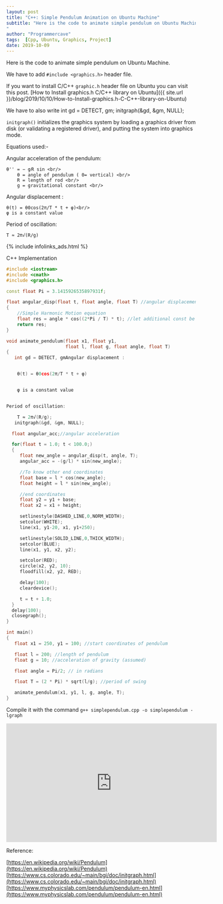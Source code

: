 ```yaml
---
layout: post
title: "C++: Simple Pendulum Animation on Ubuntu Machine"
subtitle: "Here is the code to animate simple pendulum on Ubuntu Machine.
"
author: "Programmercave"
tags:  [Cpp, Ubuntu, Graphics, Project]
date: 2019-10-09
---
```


Here is the code to animate simple pendulum on Ubuntu Machine.

We have to add `#include <graphics.h>` header file.

If you want to install C/C++ `graphic.h` header file on Ubuntu you can visit this post. [How to Install graphics.h C/C++ library on Ubuntu]({{ site.url }}/blog/2019/10/10/How-to-Install-graphics.h-C-C++-library-on-Ubuntu)

We have to also write 
  int gd = DETECT, gm;
  initgraph(&gd, &gm, NULL);
  
`initgraph()` initializes the graphics system by loading a graphics driver from disk (or validating a registered driver), and putting the system into graphics mode. 

Equations used:-

Angular acceleration of the pendulum:

    θ'' = − g⁄R sin <br/>
        θ = angle of pendulum ( 0= vertical) <br/>
        R = length of rod <br/>
        g = gravitational constant <br/>
 
Angular displacement :

    θ(t) = θ0cos(2π/T * t + φ)<br/>
    φ is a constant value

Period of oscillation:

    T ≈ 2π√(R/g)

 <input type="hidden" name="IL_IN_ARTICLE"> 
  {% include infolinks_ads.html %}

C++ Implementation

```cpp
#include <iostream>
#include <cmath>
#include <graphics.h>

const float Pi = 3.1415926535897931f;

float angular_disp(float t, float angle, float T) //angular displacement
{
    //Simple Harmonic Motion equation
    float res = angle * cos((2*Pi / T) * t); //let additional const be 0
    return res;
}

void animate_pendulum(float x1, float y1,
                      float l, float g, float angle, float T)
{
   int gd = DETECT, gmAngular displacement :


    θ(t) = θ0cos(2π/T * t + φ)


    φ is a constant value


Period of oscillation:

    T ≈ 2π√(R/g);
   initgraph(&gd, &gm, NULL);

  float angular_acc;//angular acceleration

  for(float t = 1.0; t < 100.0;)
  {
     float new_angle = angular_disp(t, angle, T);
     angular_acc = -(g/l) * sin(new_angle);

     //To know other end coordinates
     float base = l * cos(new_angle);
     float height = l * sin(new_angle);

     //end coordinates
     float y2 = y1 + base;
     float x2 = x1 + height;

     setlinestyle(DASHED_LINE,0,NORM_WIDTH);
     setcolor(WHITE);
     line(x1, y1-20, x1, y1+250);

     setlinestyle(SOLID_LINE,0,THICK_WIDTH);
     setcolor(BLUE);
     line(x1, y1, x2, y2);

     setcolor(RED);
     circle(x2, y2, 10);
     floodfill(x2, y2, RED);

     delay(100);
     cleardevice();

     t = t + 1.0;
  }
  delay(100);
  closegraph();
}

int main()
{
   float x1 = 250, y1 = 100; //start coordinates of pendulum

   float l = 200; //length of pendulum
   float g = 10; //acceleration of gravity (assumed)

   float angle = Pi/2; // in radians

   float T = (2 * Pi) * sqrt(l/g); //period of swing

   animate_pendulum(x1, y1, l, g, angle, T);
}
```    

Compile it with the command `g++ simplependulum.cpp -o simplependulum -lgraph`

<iframe width="560" height="315" src="https://www.youtube.com/embed/0Loe_KassCk" frameborder="0" allow="accelerometer; autoplay; encrypted-media; gyroscope; picture-in-picture" allowfullscreen></iframe>

Reference:

[https://en.wikipedia.org/wiki/Pendulum](https://en.wikipedia.org/wiki/Pendulum)<br/>
[https://www.cs.colorado.edu/~main/bgi/doc/initgraph.html](https://www.cs.colorado.edu/~main/bgi/doc/initgraph.html)<br/>
[https://www.myphysicslab.com/pendulum/pendulum-en.html](https://www.myphysicslab.com/pendulum/pendulum-en.html) 
  

